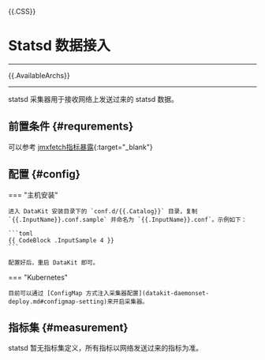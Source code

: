 {{.CSS}}
# Statsd 数据接入
---

{{.AvailableArchs}}

---

statsd 采集器用于接收网络上发送过来的 statsd 数据。

## 前置条件 {#requrements}

可以参考 [jmxfetch指标暴露](ddtrace-jmxfetch/#requrements){:target="_blank"}

## 配置 {#config}

=== "主机安装"

    进入 DataKit 安装目录下的 `conf.d/{{.Catalog}}` 目录，复制 `{{.InputName}}.conf.sample` 并命名为 `{{.InputName}}.conf`。示例如下：
    
    ```toml
    {{ CodeBlock .InputSample 4 }}
    ```
    
    配置好后，重启 DataKit 即可。

=== "Kubernetes"

    目前可以通过 [ConfigMap 方式注入采集器配置](datakit-daemonset-deploy.md#configmap-setting)来开启采集器。

## 指标集 {#measurement}

statsd 暂无指标集定义，所有指标以网络发送过来的指标为准。
